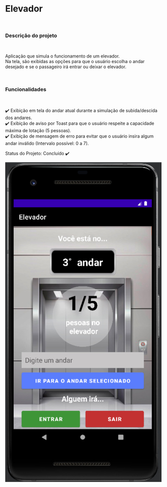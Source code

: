 <h1> Elevador </h1><br>
  
<h3>Descrição do projeto</h3><br>
  
<p>Aplicação que simula o funcionamento de um elevador.<br>
Na tela, são exibidas as opções para que o usuário escolha o andar desejado e se o passageiro irá entrar ou deixar o elevador.</p><br>
  
<h3>Funcionalidades</h3><br>
  
✔️ Exibição em tela do andar atual durante a simulação de subida/descida dos andares.<br>
✔️ Exibição de aviso por Toast para que o usuário respeite a capacidade máxima de lotação (5 pessoas).<br>
✔️ Exibição de mensagem de erro para evitar que o usuário insira algum andar inválido (Intervalo possível: 0 a 7).<br>
  
Status do Projeto: Concluído ✔️<br>

<img src="elevador.png" width="500px"></img>
